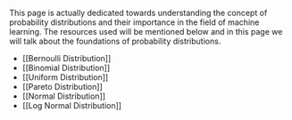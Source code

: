 This page is actually dedicated towards understanding the concept of probability distributions and their importance in the field of machine learning. The resources used will be mentioned below and in this page we will talk about the foundations of probability distributions.


- [[Bernoulli Distribution]]
- [[Binomial Distribution]]
- [[Uniform Distribution]]
- [[Pareto Distribution]]
- [[Normal Distribution]]
- [[Log Normal Distribution]]

